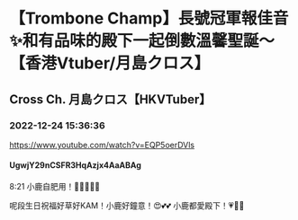 # 【Trombone Champ】長號冠軍報佳音✨和有品味的殿下一起倒數溫馨聖誕～【香港Vtuber/月島クロス】

## Cross Ch. 月島クロス【HKVTuber】

### 2022-12-24 15:36:36

https://www.youtube.com/watch?v=EQP5oerDVls

#### UgwjY29nCSFR3HqAzjx4AaABAg

8:21 小鹿自肥用！🤣🤣🤣🤣🤣

呢段生日祝福好草好KAM！小鹿好鐘意！😍💕💕 小鹿都愛殿下！💗💞💞

